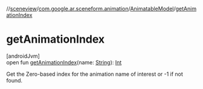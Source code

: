 //[sceneview](../../../index.md)/[com.google.ar.sceneform.animation](../index.md)/[AnimatableModel](index.md)/[getAnimationIndex](get-animation-index.md)

# getAnimationIndex

[androidJvm]\
open fun [getAnimationIndex](get-animation-index.md)(name: [String](https://developer.android.com/reference/kotlin/java/lang/String.html)): [Int](https://kotlinlang.org/api/latest/jvm/stdlib/kotlin/-int/index.html)

Get the Zero-based index for the animation name of interest or -1 if not found.

